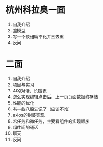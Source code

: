 # 杭州科拉奥一面
1. 自我介绍
2. 盒模型
3. 写一个数组扁平化并且去重
4. 反问
# 二面
1. 自我介绍
2. 项目与实习
3. Ai的对话，长链表
4. 怎么实现编辑点击后，上一页页面数据的存储
5. 性能的优化
6. 有一些八股忘记了（应该不难）
7. axios的封装实现
8. 宏任务和微任务，主要看组件的实现顺序
9. 组件间的通话
10. 聊天
11. 反问